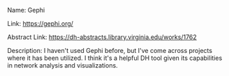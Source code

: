 Name: Gephi

Link: https://gephi.org/

Abstract Link: https://dh-abstracts.library.virginia.edu/works/1762

Description: I haven't used Gephi before, but I've come across projects where it has been utilized. I think it's a helpful DH tool given its capabilities in network analysis and visualizations. 
